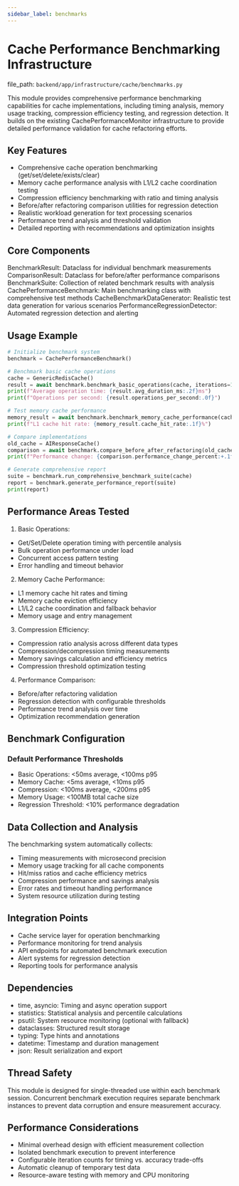 ```yaml
---
sidebar_label: benchmarks
---
```


# Cache Performance Benchmarking Infrastructure

  file_path: `backend/app/infrastructure/cache/benchmarks.py`

This module provides comprehensive performance benchmarking capabilities for cache implementations,
including timing analysis, memory usage tracking, compression efficiency testing, and regression
detection. It builds on the existing CachePerformanceMonitor infrastructure to provide detailed
performance validation for cache refactoring efforts.

## Key Features

- Comprehensive cache operation benchmarking (get/set/delete/exists/clear)
- Memory cache performance analysis with L1/L2 cache coordination testing
- Compression efficiency benchmarking with ratio and timing analysis
- Before/after refactoring comparison utilities for regression detection
- Realistic workload generation for text processing scenarios
- Performance trend analysis and threshold validation
- Detailed reporting with recommendations and optimization insights

## Core Components

BenchmarkResult: Dataclass for individual benchmark measurements
ComparisonResult: Dataclass for before/after performance comparisons
BenchmarkSuite: Collection of related benchmark results with analysis
CachePerformanceBenchmark: Main benchmarking class with comprehensive test methods
CacheBenchmarkDataGenerator: Realistic test data generation for various scenarios
PerformanceRegressionDetector: Automated regression detection and alerting

## Usage Example

```python
# Initialize benchmark system
benchmark = CachePerformanceBenchmark()

# Benchmark basic cache operations
cache = GenericRedisCache()
result = await benchmark.benchmark_basic_operations(cache, iterations=100)
print(f"Average operation time: {result.avg_duration_ms:.2f}ms")
print(f"Operations per second: {result.operations_per_second:.0f}")

# Test memory cache performance
memory_result = await benchmark.benchmark_memory_cache_performance(cache)
print(f"L1 cache hit rate: {memory_result.cache_hit_rate:.1f}%")

# Compare implementations
old_cache = AIResponseCache()
comparison = await benchmark.compare_before_after_refactoring(old_cache, cache)
print(f"Performance change: {comparison.performance_change_percent:+.1f}%")

# Generate comprehensive report
suite = benchmark.run_comprehensive_benchmark_suite(cache)
report = benchmark.generate_performance_report(suite)
print(report)
```

## Performance Areas Tested

1. Basic Operations:
- Get/Set/Delete operation timing with percentile analysis
- Bulk operation performance under load
- Concurrent access pattern testing
- Error handling and timeout behavior

2. Memory Cache Performance:
- L1 memory cache hit rates and timing
- Memory cache eviction efficiency
- L1/L2 cache coordination and fallback behavior
- Memory usage and entry management

3. Compression Efficiency:
- Compression ratio analysis across different data types
- Compression/decompression timing measurements
- Memory savings calculation and efficiency metrics
- Compression threshold optimization testing

4. Performance Comparison:
- Before/after refactoring validation
- Regression detection with configurable thresholds
- Performance trend analysis over time
- Optimization recommendation generation

## Benchmark Configuration

### Default Performance Thresholds

- Basic Operations: <50ms average, <100ms p95
- Memory Cache: <5ms average, <10ms p95
- Compression: <100ms average, <200ms p95
- Memory Usage: <100MB total cache size
- Regression Threshold: <10% performance degradation

## Data Collection and Analysis

The benchmarking system automatically collects:
- Timing measurements with microsecond precision
- Memory usage tracking for all cache components
- Hit/miss ratios and cache efficiency metrics
- Compression performance and savings analysis
- Error rates and timeout handling performance
- System resource utilization during testing

## Integration Points

- Cache service layer for operation benchmarking
- Performance monitoring for trend analysis
- API endpoints for automated benchmark execution
- Alert systems for regression detection
- Reporting tools for performance analysis

## Dependencies

- time, asyncio: Timing and async operation support
- statistics: Statistical analysis and percentile calculations
- psutil: System resource monitoring (optional with fallback)
- dataclasses: Structured result storage
- typing: Type hints and annotations
- datetime: Timestamp and duration management
- json: Result serialization and export

## Thread Safety

This module is designed for single-threaded use within each benchmark session.
Concurrent benchmark execution requires separate benchmark instances to prevent
data corruption and ensure measurement accuracy.

## Performance Considerations

- Minimal overhead design with efficient measurement collection
- Isolated benchmark execution to prevent interference
- Configurable iteration counts for timing vs. accuracy trade-offs
- Automatic cleanup of temporary test data
- Resource-aware testing with memory and CPU monitoring

